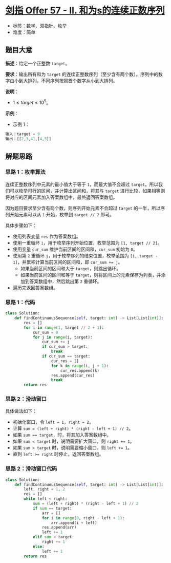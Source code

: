 # [剑指 Offer 57 - II. 和为s的连续正数序列](https://leetcode.cn/problems/he-wei-sde-lian-xu-zheng-shu-xu-lie-lcof/)

- 标签：数学、双指针、枚举
- 难度：简单

## 题目大意

**描述**：给定一个正整数 `target`。

**要求**：输出所有和为 `target` 的连续正整数序列（至少含有两个数）。序列中的数字由小到大排列，不同序列按照首个数字从小到大排列。

**说明**：

- $1 \le target \le 10^5$。

**示例**：

- 示例 1：

```Python
输入：target = 9
输出：[[2,3,4],[4,5]]
```

## 解题思路

### 思路 1：枚举算法

连续正整数序列中元素的最小值大于等于 `1`，而最大值不会超过 `target`。所以我们可以枚举可行的区间，并计算出区间和，将其与 `target` 进行比较，如果相等则将对应的区间元素加入答案数组中，最终返回答案数组。

因为题目要求至少含有两个数，则序列开始元素不会超过 `target` 的一半，所以序列开始元素可以从 `1` 开始，枚举到 `target // 2` 即可。

具体步骤如下：

- 使用列表变量 `res` 作为答案数组。
- 使用一重循环 `i`，用于枚举序列开始位置，枚举范围为 `[1, target // 2]`。
- 使用变量 `cur_sum` 维护当前区间的区间和，`cur_sum` 初始为 `0`。
- 使用第 `2` 重循环 `j`，用于枚举序列的结束位置，枚举范围为 `[i, target - 1]`，并累积计算当前区间的区间和，即 `cur_sum += j`。
  - 如果当前区间的区间和大于 `target`，则跳出循环。
  - 如果当前区间的区间和等于 `target`，则将区间上的元素保存为列表，并添加到答案数组中，然后跳出第 `2` 重循环。
- 遍历完返回答案数组。

### 思路 1：代码

```Python
class Solution:
    def findContinuousSequence(self, target: int) -> List[List[int]]:
        res = []
        for i in range(1, target // 2 + 1):
            cur_sum = 0
            for j in range(i, target):
                cur_sum += j
                if cur_sum > target:
                    break
                if cur_sum == target:
                    cur_res = []
                    for k in range(i, j + 1):
                        cur_res.append(k)
                    res.append(cur_res)
                    break
        return res
```

### 思路 2：滑动窗口

具体做法如下：

- 初始化窗口，令 `left = 1`，`right = 2`。
- 计算 `sum = (left + right) * (right - left + 1) // 2`。
- 如果 `sum == target`，时，将其加入答案数组中。
- 如果 `sum < target` 时，说明需要扩大窗口，则 `right += 1`。
- 如果 `sum > target` 时，说明需要缩小窗口，则 `left += 1`。
- 直到 `left >= right` 时停止，返回答案数组。

### 思路 2：滑动窗口代码

```Python
class Solution:
    def findContinuousSequence(self, target: int) -> List[List[int]]:
        left, right = 1, 2
        res = []
        while left < right:
            sum = (left + right) * (right - left + 1) // 2
            if sum == target:
                arr = []
                for i in range(0, right - left + 1):
                    arr.append(i + left)
                res.append(arr)
                left += 1
            elif sum < target:
                right += 1
            else:
                left += 1
        return res
```

